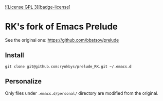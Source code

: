 [![License GPL 3][badge-license]](http://www.gnu.org/licenses/gpl-3.0.txt)

# RK's fork of Emacs Prelude

See the original one: https://github.com/bbatsov/prelude

## Install

```shell
git clone git@github.com:ryokbys/prelude_RK.git ~/.emacs.d
```

## Personalize

Only files under `.emacs.d/personal/` directory are modified from the original.
